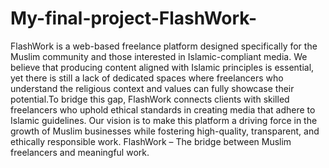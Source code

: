 # My-final-project-FlashWork-
FlashWork is a web-based freelance platform designed specifically for the Muslim community and those interested in Islamic-compliant media. We believe that producing content aligned with Islamic principles is essential, yet there is still a lack of dedicated spaces where freelancers who understand the religious context and values can fully showcase their potential.To bridge this gap, FlashWork connects clients with skilled freelancers who uphold ethical standards in creating media that adhere to Islamic guidelines. Our vision is to make this platform a driving force in the growth of Muslim businesses while fostering high-quality, transparent, and ethically responsible work.
FlashWork – The bridge between Muslim freelancers and meaningful work.

